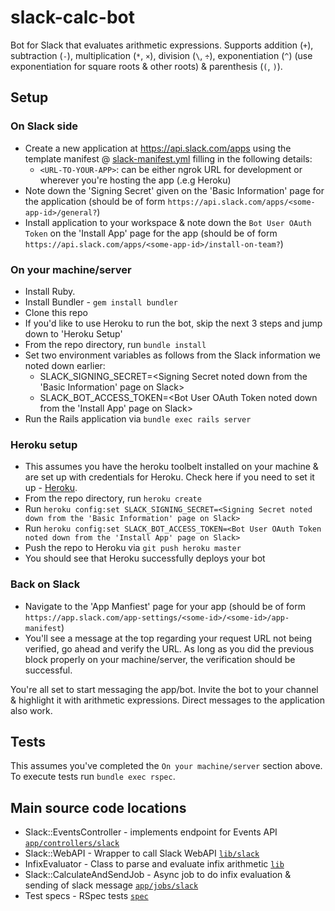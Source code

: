 # slack-calc-bot
Bot for Slack that evaluates arithmetic expressions. Supports addition (`+`), subtraction (`-`), multiplication (`*`, `×`), division (`\`, `÷`), exponentiation (`^`) (use exponentiation for square roots & other roots) & parenthesis (`(`, `)`).

## Setup
### On Slack side
- Create a new application at https://api.slack.com/apps using the template manifest @ [slack-manifest.yml](slack-manifest.yml) filling in the following details:
  - `<URL-TO-YOUR-APP>`: can be either ngrok URL for development or wherever you're hosting the app (.e.g Heroku)
- Note down the 'Signing Secret' given on the 'Basic Information' page for the application (should be of form `https://api.slack.com/apps/<some-app-id>/general?`)
- Install application to your workspace & note down the `Bot User OAuth Token` on the 'Install App' page for the app (should be of form `https://api.slack.com/apps/<some-app-id>/install-on-team?`)

### On your machine/server
- Install Ruby.
- Install Bundler - `gem install bundler`
- Clone this repo
- If you'd like to use Heroku to run the bot, skip the next 3 steps and jump down to 'Heroku Setup'
- From the repo directory, run `bundle install`
- Set two environment variables as follows from the Slack information we noted down earlier:
   - SLACK_SIGNING_SECRET=<Signing Secret noted down from the 'Basic Information' page on Slack>
   - SLACK_BOT_ACCESS_TOKEN=<Bot User OAuth Token noted down from the 'Install App' page on Slack>
- Run the Rails application via `bundle exec rails server`

### Heroku setup
- This assumes you have the heroku toolbelt installed on your machine & are set up with credentials for Heroku. Check here if you need to set it up - [Heroku](https://devcenter.heroku.com/articles/heroku-cli).
- From the repo directory, run `heroku create`
- Run `heroku config:set SLACK_SIGNING_SECRET=<Signing Secret noted down from the 'Basic Information' page on Slack>`
- Run `heroku config:set SLACK_BOT_ACCESS_TOKEN=<Bot User OAuth Token noted down from the 'Install App' page on Slack>`
- Push the repo to Heroku via `git push heroku master`
- You should see that Heroku successfully deploys your bot

### Back on Slack
- Navigate to the 'App Manfiest' page for your app (should be of form `https://app.slack.com/app-settings/<some-id>/<some-id>/app-manifest`)
- You'll see a message at the top regarding your request URL not being verified, go ahead and verify the URL. As long as you did the previous block properly on your machine/server, the verification should be successful.

You're all set to start messaging the app/bot. Invite the bot to your channel & highlight it with arithmetic expressions. Direct messages to the application also work.

## Tests
This assumes you've completed the `On your machine/server` section above. To execute tests run `bundle exec rspec`.

## Main source code locations
- Slack::EventsController - implements endpoint for Events API [`app/controllers/slack`](https://github.com/anirbanmu/slack-calc-bot/tree/master/app/controllers/slack)
- Slack::WebAPI - Wrapper to call Slack WebAPI [`lib/slack`](https://github.com/anirbanmu/slack-calc-bot/tree/master/lib/slack)
- InfixEvaluator - Class to parse and evaluate infix arithmetic [`lib`](https://github.com/anirbanmu/slack-calc-bot/tree/master/lib)
- Slack::CalculateAndSendJob - Async job to do infix evaluation & sending of slack message [`app/jobs/slack`](https://github.com/anirbanmu/slack-calc-bot/tree/master/app/jobs/slack)
- Test specs - RSpec tests [`spec`](https://github.com/anirbanmu/slack-calc-bot/tree/master/spec)
